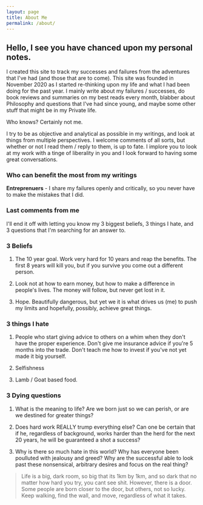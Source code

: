 ```yaml
---
layout: page
title: About Me
permalink: /about/
---
```


## Hello, I see you have chanced upon my personal notes.

I created this site to track my successes and failures from the adventures that I've had (and those that are to come). This site was founded in November 2020 as I started re-thinking upon my life and what I had been doing for the past year. I mainly write about my failures / successes, do book reviews and summaries on my best reads every month, blabber about Philosophy and questions that I've had since young, and maybe some other stuff that might be in my Private life.

Who knows? Certainly not me.

I try to be as objective and analytical as possible in my writings, and look at things from multiple perspectives. I welcome comments of all sorts, but whether or not I read them / reply to them, is up to fate. I implore you to look at my work with a tinge of liberality in you and I look forward to having some great conversations.

### **Who can benefit the most from my writings**
**Entreprenuers** - I share my failures openly and critically, so you never have to make the mistakes that I did.

### **Last comments from me**
I'll end it off with letting you know my 3 biggest beliefs, 3 things I hate, and 3 questions that I'm searching for an answer to.

### **3 Beliefs**
1) The 10 year goal. Work very hard for 10 years and reap the benefits. The first 8 years will kill you, but if you survive you come out a different person.

2) Look not at how to earn money, but how to make a difference in people's lives. The money will follow, but never get lost in it.

3) Hope. Beautifully dangerous, but yet we it is what drives us (me) to push my limits and hopefully, possibly, achieve great things. 

### **3 things I hate**
1) People who start giving advice to others on a whim when they don't have the proper experience. Don't give me insurance advice if you're 5 months into the trade. Don't teach me how to invest if you've not yet made it big yourself. 

2) Selfishness

3) Lamb / Goat based food.

### **3 Dying questions** 
1) What is the meaning to life? Are we born just so we can perish, or are we destined for greater things?

2) Does hard work REALLY trump everything else? Can one be certain that if he, regardless of background, works harder than the herd for the next 20 years, he will be guaranteed a shot a success?

3) Why is there so much hate in this world? Why has everyone been poulluted with jealousy and greed? Why are the successful able to look past these nonsensical, arbitrary desires and focus on the real thing?

> Life is a big, dark room, so big that its 1km by 1km, and so dark that no matter how hard you try, you cant see shit. However, there is a door. Some people are born closer to the door, but others, not so lucky. Keep walking, find the wall, and move, regardless of what it takes.

